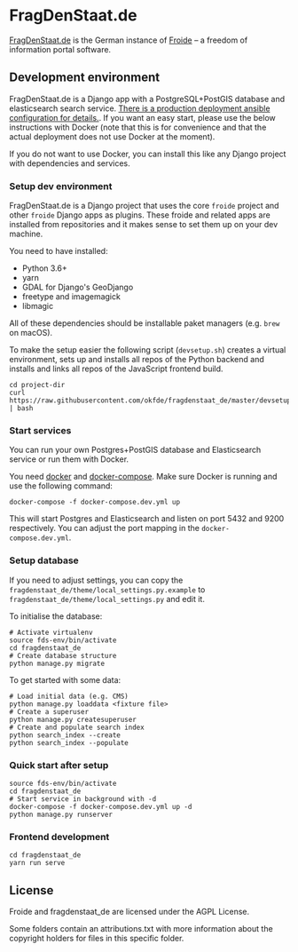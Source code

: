 # FragDenStaat.de

[FragDenStaat.de](https://fragdenstaat.de) is the German instance of [Froide](https://github.com/okfde/froide) – a freedom of information portal software.


## Development environment

FragDenStaat.de is a Django app with a PostgreSQL+PostGIS database and elasticsearch search service.
[There is a production deployment ansible configuration for details.](https://github.com/okfde/fragdenstaat.de-ansible). If you want an easy start, please use the below instructions with Docker (note that this is for convenience and that the actual deployment does not use Docker at the moment).

If you do not want to use Docker, you can install this like any Django project with dependencies and services.

### Setup dev environment

FragDenStaat.de is a Django project that uses the core `froide` project and other `froide` Django apps as plugins. These froide and related apps are installed from repositories and it makes sense to set them up on your dev machine.

You need to have installed:
- Python 3.6+
- yarn
- GDAL for Django's GeoDjango
- freetype and imagemagick
- libmagic

All of these dependencies should be installable paket managers (e.g. `brew` on macOS).

To make the setup easier the following script (`devsetup.sh`) creates a virtual environment, sets up and installs all repos of the Python backend and installs and links all repos of the JavaScript frontend build.

```
cd project-dir
curl https://raw.githubusercontent.com/okfde/fragdenstaat_de/master/devsetup.sh | bash
```

### Start services

You can run your own Postgres+PostGIS database and Elasticsearch service or run them with Docker.

You need [docker](https://www.docker.com/community-edition) and [docker-compose](https://docs.docker.com/compose/). Make sure Docker is running and use the following command:

```
docker-compose -f docker-compose.dev.yml up
```

This will start Postgres and Elasticsearch and listen on port 5432 and 9200 respectively. You can adjust the port mapping in the `docker-compose.dev.yml`.

### Setup database

If you need to adjust settings, you can copy the `fragdenstaat_de/theme/local_settings.py.example` to `fragdenstaat_de/theme/local_settings.py` and edit it.

To initialise the database:

```
# Activate virtualenv
source fds-env/bin/activate
cd fragdenstaat_de
# Create database structure
python manage.py migrate
```

To get started with some data:

```
# Load initial data (e.g. CMS)
python manage.py loaddata <fixture file>
# Create a superuser
python manage.py createsuperuser
# Create and populate search index
python search_index --create
python search_index --populate
```

### Quick start after setup

```
source fds-env/bin/activate
cd fragdenstaat_de
# Start service in background with -d
docker-compose -f docker-compose.dev.yml up -d
python manage.py runserver
```

### Frontend development

```
cd fragdenstaat_de
yarn run serve
```

## License

Froide and fragdenstaat_de are licensed under the AGPL License.

Some folders contain an attributions.txt with more information about the copyright holders for files in this specific folder.
